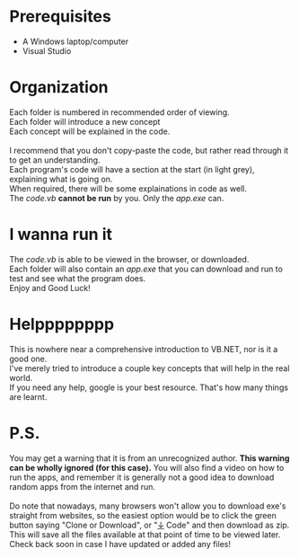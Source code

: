 [//]: # (If you are reading this, then it means that you have downloaded this whole course-like thingy)
[//]: # (This file may not render properly when you open it, heck, if you have managed to open it, kudos!)
[//]: # (To view the file with all the formatting and stuff, head back online to the link below:)
[//]: # (https://github.com/sudface/vb.net)
[//]: # (Cheers and Happy Coding!)


# Prerequisites
 - A Windows laptop/computer
 - Visual Studio

# Organization
Each folder is numbered in recommended order of viewing.
<br>Each folder will introduce a new concept
<br>Each concept will be explained in the code.
<br>
<br>I recommend that you don't copy-paste the code, but rather read through it to get an understanding.
<br>Each program's code will have a section at the start (in light grey), explaining what is going on.
<br>When required, there will be some explainations in code as well.
<br>The *code.vb* **cannot be run** by you. Only the *app.exe* can.

# I wanna run it
The *code.vb* is able to be viewed in the browser, or downloaded.
<br>Each folder will also contain an *app.exe* that you can download and run to test and see what the program does.
<br>Enjoy and Good Luck!

# Helpppppppp
This is nowhere near a comprehensive introduction to VB.NET, nor is it a good one.
<br>I've merely tried to introduce a couple key concepts that will help in the real world.
<br>If you need any help, google is your best resource. That's how many things are learnt.

# P.S.
You may get a warning that it is from an unrecognized author. **This warning can be wholly ignored (for this case).**
You will also find a video on how to run the apps, and remember it is generally not a good idea to download random apps from the internet and run.
<br>
<br>Do note that nowadays, many browsers won't allow you to download exe's straight from websites, so the easiest option would be to click the green button saying "Clone or Download", or "<ins>↓</ins> Code" and then download as zip. This will save all the files available at that point of time to be viewed later. Check back soon in case I have updated or added any files!


